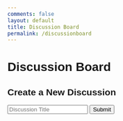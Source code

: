 ```yaml
---
comments: false
layout: default
title: Discussion Board
permalink: /discussionboard
---
```


<html>
<head>
    <title>Discussion Board</title>
    <style>
        /* Basic styling for the discussion board */
        body {
            font-family: Arial, sans-serif;
            margin: 20px;
        }
        .discussion {
            border: 1px solid #ccc;
            padding: 10px;
            margin: 10px 0;
        }
        .post {
            border: 1px solid #eee;
            padding: 10px;
            margin: 10px 0;
        }
        .comment {
            border: 1px solid #f0f0f0;
            padding: 5px;
            margin: 5px 0;
        }
    </style>
</head>
<body>
    <h1>Discussion Board</h1>
    <!-- Create a new discussion form -->
    <h2>Create a New Discussion</h2>
    <form id="create-discussion-form">
        <input type="text" id="discussion-title" placeholder="Discussion Title">
        <button type="submit">Submit</button>
    </form>
    <!-- List of discussions -->
    <div id="discussion-list"></div>
    <script>
        // Function to fetch and display discussions
        function fetchDiscussions() {
            fetch('/api/discussions/list', { method: 'GET' })
                .then(response => response.json())
                .then(data => {
                    const discussionList = document.getElementById('discussion-list');
                    discussionList.innerHTML = '';
                    data.forEach(discussion => {
                        // Create a discussion container
                        const discussionDiv = document.createElement('div');
                        discussionDiv.className = 'discussion';
                        // Add the discussion title
                        const title = document.createElement('h3');
                        title.innerText = discussion.title;
                        discussionDiv.appendChild(title);
                        // Add a form for creating a post
                        const postForm = document.createElement('form');
                        postForm.className = 'create-post-form';
                        postForm.innerHTML = `
                            <input type="text" placeholder="New Post">
                            <button type="submit">Post</button>
                        `;
                        // Add the post form to the discussion container
                        discussionDiv.appendChild(postForm);
                        // Add an empty div to display posts
                        const postContainer = document.createElement('div');
                        postContainer.className = 'post-container';
                        // Event listener to create a new post
                        postForm.addEventListener('submit', function (e) {
                            e.preventDefault();
                            const newPostInput = postForm.querySelector('input');
                            const newPost = newPostInput.value;
                            if (newPost) {
                                // Call the create post API and then refresh the discussion
                                createPost(discussion.title, newPost);
                                fetchDiscussions();
                                newPostInput.value = '';
                            }
                        });
                        // Append the post container to the discussion container
                        discussionDiv.appendChild(postContainer);
                        // Fetch and display posts for this discussion
                        fetchPosts(discussion.title, postContainer);
                        // Append the discussion container to the list
                        discussionList.appendChild(discussionDiv);
                    });
                });
        }
        // Function to create a new post
        function createPost(discussionTitle, content) {
            fetch(`/api/discussions/${discussionTitle}/create`, {
                method: 'POST',
                headers: {
                    'Content-Type': 'application/json',
                },
                body: JSON.stringify({ 'content': content }),
            });
        }
        // Function to fetch and display posts for a discussion
        function fetchPosts(discussionTitle, postContainer) {
            fetch(`/api/discussions/${discussionTitle}/list`, { method: 'GET' })
                .then(response => response.json())
                .then(data => {
                    const posts = data;
                    postContainer.innerHTML = '';
                    posts.forEach(post => {
                        // Create a post container
                        const postDiv = document.createElement('div');
                        postDiv.className = 'post';
                        // Add the post content
                        const content = document.createElement('p');
                        content.innerText = post.content;
                        postDiv.appendChild(content);
                        // Add a form for creating a comment
                        const commentForm = document.createElement('form');
                        commentForm.className = 'create-comment-form';
                        commentForm.innerHTML = `
                            <input type="text" placeholder="Leave a Comment">
                            <button type="submit">Comment</button>
                        `;
                        // Add the comment form to the post container
                        postDiv.appendChild(commentForm);
                        // Add an empty div to display comments
                        const commentContainer = document.createElement('div');
                        commentContainer.className = 'comment-container';
                        // Event listener to create a new comment
                        commentForm.addEventListener('submit', function (e) {
                            e.preventDefault();
                            const newCommentInput = commentForm.querySelector('input');
                            const newComment = newCommentInput.value;
                            if (newComment) {
                                // Call the create comment API and then refresh the comments
                                createComment(discussionTitle, post.post_id, newComment);
                                fetchComments(discussionTitle, post.post_id, commentContainer);
                                newCommentInput.value = '';
                            }
                        });
                        // Append the post container to the post container
                        postContainer.appendChild(postDiv);
                        // Append the comment container to the post container
                        postContainer.appendChild(commentContainer);
                        // Fetch and display comments for this post
                        fetchComments(discussionTitle, post.post_id, commentContainer);
                    });
                });
        }
        // Function to create a new comment
        function createComment(discussionTitle, postId, content) {
            fetch(`/api/discussions/${discussionTitle}/${postId}/comment`, {
                method: 'POST',
                headers: {
                    'Content-Type': 'application/json',
                },
                body: JSON.stringify({ 'content': content }),
            });
        }
        // Function to fetch and display comments for a post
        function fetchComments(discussionTitle, postId, commentContainer) {
            fetch(`/api/discussions/${discussionTitle}/${postId}/comment`, { method: 'GET' })
                .then(response => response.json())
                .then(data => {
                    const comments = data.comments;
                    commentContainer.innerHTML = '';
                    comments.forEach(comment => {
                        // Create a comment container
                        const commentDiv = document.createElement('div');
                        commentDiv.className = 'comment';
                        // Add the comment content
                        const content = document.createElement('p');
                        content.innerText = comment.content;
                        commentDiv.appendChild(content);
                        // Append the comment container to the comment container
                        commentContainer.appendChild(commentDiv);
                    });
                });
        }
        // Initial fetch of discussions
        fetchDiscussions();
    </script>
</body>
</html>
